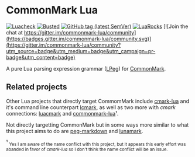 # CommonMark Lua

[![Luacheck](https://github.com/alerque/commonmark-lua/workflows/Luacheck/badge.svg)](https://github.com/alerque/commonmark-lua/actions)
[![Busted](https://github.com/alerque/commonmark-lua/workflows/Busted/badge.svg)](https://github.com/alerque/commonmark-lua/actions)
[![GitHub tag (latest SemVer)](https://img.shields.io/github/v/tag/alerque/commonmark-lua)](https://github.com/alerque/commonmark-lua/releases)
[![LuaRocks](https://img.shields.io/luarocks/v/alerque/commonmark)](https://luarocks.org/modules/alerque/commonmark)
[![Join the chat at https://gitter.im/commonmark-lua/community](https://badges.gitter.im/commonmark-lua/community.svg)](https://gitter.im/commonmark-lua/community?utm_source=badge&utm_medium=badge&utm_campaign=pr-badge&utm_content=badge)

A pure Lua parsing expression grammar ([LPeg](http://www.inf.puc-rio.br/~roberto/lpeg/)) for [CommonMark](https://commonmark.org/).

## Related projects

Other Lua projects that directly target CommomMark include [cmark-lua](https://github.com/jgm/cmark-lua) and it's command line counterpart [lcmark](https://github.com/jgm/lcmark), as well as two more with *cmark* connections: [luacmark](https://github.com/jgm/luacmark) and [commonmark-lua](https://github.com/jgm/commonmark-lua)¹.

Not directly targetting CommonMark but in some ways more similar to what this project aims to do are [peg-markdown](https://github.com/jgm/peg-markdown) and [lunamark](https://github.com/jgm/lunamark).

¹ <sub>Yes I am aware of the name conflict with this project, but it appears this early effort was abanded in favor of *cmark-lua* so I don't think the name conflict will be an issue.</sub>
